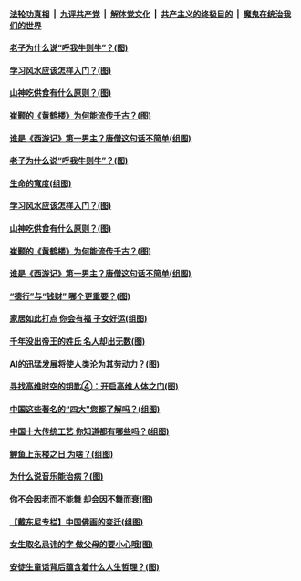 

####  [法轮功真相](../../../../basic/blob/master/README.md?t=03311931) &nbsp;|&nbsp; [九评共产党](../../../../9ping.md/blob/master/README.md?t=03311931) &nbsp;|&nbsp; [解体党文化](../../../../jtdwh.md/blob/master/README.md?t=03311931)  &nbsp;|&nbsp; [共产主义的终极目的](../../../../gczydzjmd.md/blob/master/README.md?t=03311931) &nbsp;|&nbsp; [魔鬼在统治我们的世界](../../../../mgztzwmdsj.md/blob/master/README.md?t=03311931) 

#### [老子为什么说“呼我牛则牛”？(图)](../pages/p7/967227.md?t=03311931) 


#### [学习风水应该怎样入门？(图)](../pages/p7/967284.md?t=03311931) 

#### [山神吃供食有什么原则？(图)](../pages/p7/967121.md?t=03311931) 

#### [崔颢的《黄鹤楼》为何能流传千古？(图)](../pages/p7/967125.md?t=03311931) 

#### [谁是《西游记》第一男主？唐僧这句话不简单(组图)](../pages/p7/967132.md?t=03311931) 

#### [老子为什么说“呼我牛则牛”？(图)](../pages/p7/967227.md?t=03311931) 

#### [生命的寬度(组图)](../pages/p7/967296.md?t=03311931) 


#### [学习风水应该怎样入门？(图)](../pages/p7/967284.md?t=03311931) 

#### [山神吃供食有什么原则？(图)](../pages/p7/967121.md?t=03311931) 

#### [崔颢的《黄鹤楼》为何能流传千古？(图)](../pages/p7/967125.md?t=03311931) 

#### [谁是《西游记》第一男主？唐僧这句话不简单(组图)](../pages/p7/967132.md?t=03311931) 

#### [“德行”与“钱财” 哪个更重要？(图)](../pages/p7/967007.md?t=03311931) 

#### [家居如此打点 你会有福 子女好运(组图)](../pages/p7/966670.md?t=03311931) 

#### [千年没出帝王的姓氏 名人却出无数(图)](../pages/p7/966958.md?t=03311931) 

#### [AI的迅猛发展将使人类沦为其劳动力？(图)](../pages/p7/966997.md?t=03311931) 

#### [寻找高维时空的钥匙④：开启高维人体之门(图)](../pages/p7/967025.md?t=03311931) 

#### [中国这些著名的“四大”您都了解吗？(组图)](../pages/p7/966716.md?t=03311931) 

#### [中国十大传统工艺 你知道都有哪些吗？(组图)](../pages/p7/966922.md?t=03311931) 

#### [鲤鱼上东楼之日 为啥？(组图)](../pages/p7/966709.md?t=03311931) 

#### [为什么说音乐能治病？(图)](../pages/p7/966909.md?t=03311931) 

#### [你不会因老而不能舞 却会因不舞而衰(图)](../pages/p7/965282.md?t=03311931) 

#### [【戴东尼专栏】中国佛画的变迁(组图)](../pages/p7/960487.md?t=03311931) 

#### [女生取名忌讳的字 做父母的要小心哦(图)](../pages/p7/966605.md?t=03311931) 

#### [安徒生童话背后蕴含着什么人生哲理？(图)](../pages/p7/966665.md?t=03311931) 

